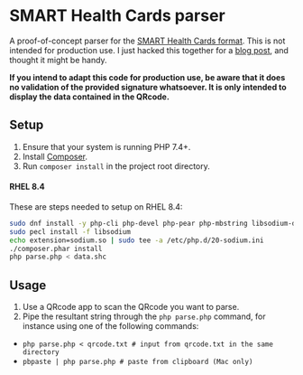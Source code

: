 # SMART Health Cards parser

A proof-of-concept parser for the [SMART Health Cards
format](https://smarthealth.cards/). This is not intended for production use. I
just hacked this together for a [blog
post](https://mikkel.ca/blog/digging-into-quebecs-proof-of-vaccination/), and
thought it might be handy.

**If you intend to adapt this code for production use, be aware that it does no
validation of the provided signature whatsoever. It is only intended to display
the data contained in the QRcode.**

## Setup

1. Ensure that your system is running PHP 7.4+.
2. Install [Composer](https://getcomposer.org/).
3. Run `composer install` in the project root directory.


#### RHEL 8.4
These are steps needed to setup on RHEL 8.4: 
```sh
sudo dnf install -y php-cli php-devel php-pear php-mbstring libsodium-devel
sudo pecl install -f libsodium
echo extension=sodium.so | sudo tee -a /etc/php.d/20-sodium.ini
./composer.phar install
php parse.php < data.shc 
```

## Usage

1. Use a QRcode app to scan the QRcode you want to parse.
2. Pipe the resultant string through the `php parse.php` command, for instance
   using one of the following commands:
  - `php parse.php < qrcode.txt # input from qrcode.txt in the same directory`
  - `pbpaste | php parse.php # paste from clipboard (Mac only)`

